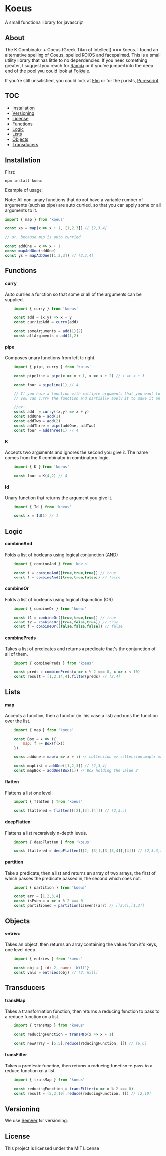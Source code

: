 # Koeus
A small functional library for javascript

## About
The K Combinator + Coeus (Greek Titan of Intellect) === Koeus.
I found an alternative spelling of Coeus, spelled KOIOS and facepalmed.
This is a small utility library that has little to no dependencies. If
you need something greater, I suggest you reach for [Ramda](http://ramdajs.com/) or if you've jumped
into the deep end of the pool you could look at [Folktale](http://folktalejs.org/).

If you're still unsatisfied, you could look at [Elm](http://elm-lang.org/) or for the purists, [Purescript](http://www.purescript.org/).


## TOC
* [Installation](#installation)
* [Versioning](#versioning)
* [License](#license)
* [Functions](#functions)
* [Logic](#logic)
* [Lists](#lists)
* [Objects](#objects)
* [Transducers](#transducers)

## Installation

First:

```
npm install koeus
```

Example of usage:

Note: All non-unary functions that do not have a variable number
of arguments (such as pipe) are auto curried, so that you can apply some or all arguments to it.

```js
import { map } from 'koeus'

const xs = map(x => x + 1, [1,2,3]) // [2,3,4]

// or, because map is auto curried

const addOne = x => x + 1
const mapAddOne(addOne)
const ys = mapAddOne([1,2,3]) // [2,3,4]
```

## Functions

#### curry
Auto curries a function so that some or all of the arguments can be supplied.
```js
    import { curry } from 'koeus'

    const add = (x,y) => x + y
    const curriedAdd = curry(add)

    const someArguments = add(1)(2)
    const allArguments = add(1,2)
```

#### pipe
Composes unary functions from left to right.
```js
    import { pipe, curry } from 'koeus'

    const pipeline = pipe(x => x + 1, x => x + 2) // x => x + 3

    const four = pipeline(1) // 4

    // If you have a function with multiple arguments that you want to pipe
    // you can curry the function and partially apply it to make it an unary function.

    //ex:
    const add  = curry((x,y) => x + y)
    const addOne = add(1)
    const addTwo = add(2)
    const addThree = pipe(addOne, addTwo)
    const four = addThree(1) // 4
```

#### K
Accepts two arguments and ignores the second you give it.
The name comes from the K combinator in combinatory logic.
```js
    import { K } from 'koeus'

    const four = K(4,2) // 4
```

#### Id
Unary function that returns the argument you give it.
```js
    import { Id } from 'koeus'

    const x = Id(1) // 1
```
## Logic


#### combineAnd
Folds a list of booleans using logical conjunction (AND)
```js
    import { combineAnd } from 'koeus'

    const t = combineAnd([true,true,true]) // true
    const f = combineAnd([true,true,false]) // false
```

#### combineOr
Folds a list of booleans using logical disjunction (OR)
```js
    import { combineOr } from 'koeus'

    const t1 = combineOr([true,true,true]) // true
    const t2 = combineOr([true,false,true]) // true
    const f = combineOr([false,false,false]) // false
```

#### combinePreds
Takes a list of predicates and returns a predicate that's the conjunction of all of them.
```js
    import { combinePreds } from 'koeus'

    const preds = combinePreds(x => x % 2 === 0, x => x < 10)
    const result = [1,2,14,4].filter(preds) // [2,4]
```
## Lists


#### map
Accepts a function, then a functor (in this case a list) and runs the function over
the list.
```js
    import { map } from 'koeus'

    const Box = x => ({
        map: f => Box(f(x))
    })

    const addOne = map(x => x + 1) // collection => collection.map(x => x + 1)

    const mapList = addOne([1,2,3]) // [2,3,4]
    const mapBox = addOne(Box(1)) // Box holding the value 2

```

#### flatten
Flattens a list one level.

```js
    import { flatten } from 'koeus'

    const flattened = flatten([[2],[3],[4]]) // [2,3,4]
```

#### deepFlatten
Flattens a list recursively n-depth levels.

```js
    import { deepFlatten } from 'koeus'

    const flattened = deepFlatten([[2, [3]],[3,[3,4]],[4]]) // [2,3,3,3,4,4]
```

#### partition
Take a predicate, then a list and returns an array of two arrays, the first of which
passes the predicate passed in, the second which does not.

```js
    import { partition } from 'koeus'

    const arr = [1,2,3,4]
    const isEven = x => x % 2 === 0
    const partitioned = partition(isEven)(arr) // [[2,4],[1,3]]
```
## Objects

#### entries
Takes an object, then returns an array containing the values from it's keys, one level deep.
```js
    import { entries } from 'koeus'

    const obj = { id: 2, name: 'Will'}
    const vals = entries(obj) // [2, Will]
```
## Transducers

#### transMap
Takes a transformation function, then returns a reducing function to pass to a reduce function on a list.
```js
    import { transMap } from 'koeus'

    const reducingFunction = transMap(x => x + 1)

    const newArray = [5,5].reduce(reducingFunction, []) // [6,6]
```

#### transFilter
Takes a predicate function, then returns a reducing function to pass to a reduce function on a list.
```js
    import { transMap } from 'koeus'

    const reducingFunction = transFilter(x => x % 2 === 0)
    const result = [5,2,10].reduce(reducingFunction, []) // [2,10]
```
## Versioning

We use [SemVer](http://semver.org/) for versioning.

## License

This project is licensed under the MIT License
